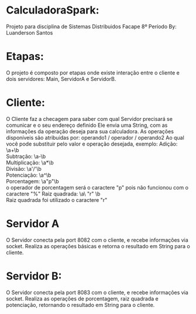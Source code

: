 # CalculadoraSpark:
Projeto para disciplina de Sistemas Distribuidos
Facape
8º Período
By: Luanderson Santos

# Etapas:

O projeto é composto por etapas onde existe interação entre o cliente e dois servidores:
Main, ServidorA e ServidorB.

# Cliente:
O Cliente faz a checagem para saber com qual Servidor precisará se comunicar e o seu endereço definido
Ele envia uma String, com as informações da  operação deseja para sua calculadora.
As operações disponíveis são atribuidas por: operando1 / operador / operando2
Ao qual você pode substituir pelo valor e operação desejada, exemplo:
Adição: \a\+\b\
Subtração: \a\-\b\
Multiplicação: \a\*\b\
Divisão: \a\'/'\b\
Potenciação: \a\^\b\
Porcentagem: \a\"p"\b\
o operador de porcentagem será o caractere "p" pois não funcionou com o caractere "%"
Raiz quadrada: \a\ "r" \b\
Raiz quadrada foi utilizado o caractere "r"

# Servidor A
O Servidor conecta pela port 8082 com o cliente, e recebe informações via socket.
Realiza as operações básicas e retorna o resultado em String para o cliente.

# Servidor B:
O Servidor conecta pela port 8083 com o cliente, e recebe informações via socket.
Realiza as operações de porcentagem, raiz quadrada e potenciação, retornando o resultado em String para o cliente.
